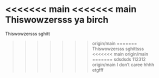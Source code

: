 <<<<<<< main
<<<<<<< main
Thiswowzersss ya birch 
=======
Thiswowzersss sghitt
>>>>>>> origin/main
=======
Thiswowzersss sghittsss
<<<<<<< main
>>>>>>> origin/main
=======
sdsdsds 112312
>>>>>>> origin/main
I don’t caree hhhh etgfff